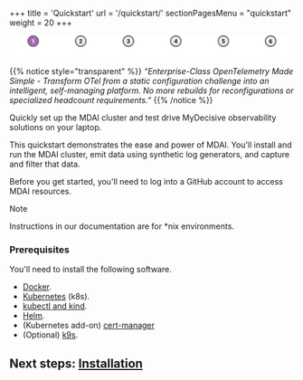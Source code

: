 +++
title = 'Quickstart'
url = '/quickstart/'
sectionPagesMenu = "quickstart"
weight = 20
+++


<div style="align-items: center; display: flex; justify-content: center;">
  <a href="#">
    <img src="./stepper/1.1.png" alt="Step 1.1 - Active">
  </a>
  <a href="./install">
    <img src="./stepper/1.2.png" alt="Step 1.2">
  </a>
  <a href="./pipelines">
    <img src="./stepper/1.3.png" alt="Step 1.3">
  </a>
  <a href="./collect">
    <img src="./stepper/1.4.png" alt="Step 1.4">
  </a>
  <a href="./dashboard">
    <img src="./stepper/1.5.png" alt="Step 1.5">
  </a>
  <a href="./filter">
    <img src="./stepper/1.6.png" alt="Step 1.6">
  </a>
</div>


{{% notice style="transparent" %}}
_“Enterprise-Class OpenTelemetry Made Simple - Transform OTel from a static configuration challenge into an intelligent, self-managing platform. No more rebuilds for reconfigurations or specialized headcount requirements.”_
{{% /notice %}}


Quickly set up the MDAI cluster and test drive MyDecisive observability solutions on your laptop.

This quickstart demonstrates the ease and power of MDAI. You'll install and run the MDAI cluster, emit data using synthetic log generators, and capture and filter that data.

Before you get started, you'll need to log into a GitHub account to access MDAI resources.

> [!NOTE]
> Instructions in our documentation are for \*nix environments.

### Prerequisites

You'll need to install the following software.

- [Docker](https://www.docker.com/products/docker-desktop/).
- [Kubernetes](https://kubernetes.io/releases/download/) (k8s).
- [kubectl and kind](https://kubernetes.io/docs/tasks/tools/).
- [Helm](https://helm.sh/docs/intro/install/).
- (Kubernetes add-on) [cert-manager](https://cert-manager.io/docs/installation/kubectl/)
- (Optional) [k9s](https://k9scli.io/topics/install/).


## Next steps: [Installation](./install.md)